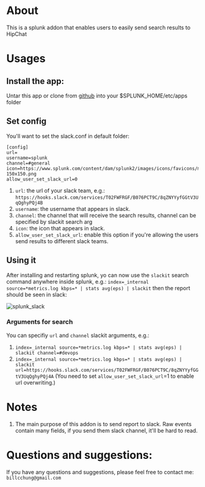 
# About
This is a splunk addon that enables users to easily send search results to HipChat


# Usages
## Install the app:
Untar this app or clone from [github](https://github.com/billcchung/splunk_slack) into your $SPLUNK_HOME/etc/apps folder


## Set config
You'll want to set the slack.conf in default folder:

    [config]
    url=
    username=splunk
    channel=#general
    icon=https://www.splunk.com/content/dam/splunk2/images/icons/favicons/mstile-150x150.png
    allow_user_set_slack_url=0

1. `url`:  the url of your slack team, e.g.:
`https://hooks.slack.com/services/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`
2. `username`: the username that appears in slack.
3. `channel`: the channel that will receive the search results, channel can be specified by slackit search arg
4. `icon`: the icon that appears in slack.
5. `allow_user_set_slack_url`: enable this option if you're allowing the users send results to different slack teams.


## Using it
After installing and restarting splunk, yo can now use the `slackit` search command anywhere inside splunk, e.g.:
`index=_internal source=*metrics.log kbps=* | stats avg(eps) | slackit`
then the report should be seen in slack: 

![splunk_slack](https://s3.amazonaws.com/slackit/splunk_slackit.png)
### Arguments for search
You can specifiy `url` and `channel` slackit arguments, e.g.:

1. `index=_internal source=*metrics.log kbps=* | stats avg(eps) | slackit channel=#devops`
2. `index=_internal source=*metrics.log kbps=* | stats avg(eps) | slackit url=https://hooks.slack.com/services/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` (You need to set `allow_user_set_slack_url`=1 to enable url overwriting.)


# Notes
1. The main purpose of this addon is to send report to slack. Raw events contain many fields, if you send them slack channel, it'll be hard to read.


# Questions and suggestions:
If you have any questions and suggestions, please feel free to contact me: `billcchung@gmail.com`